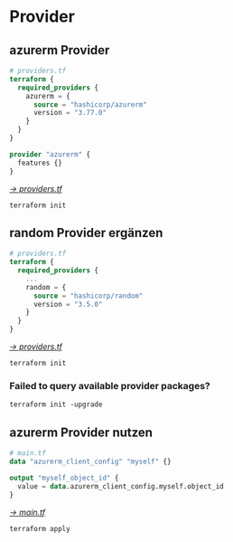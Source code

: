 # Provider

## azurerm Provider

```terraform
# providers.tf
terraform {
  required_providers {
    azurerm = {
      source = "hashicorp/azurerm"
      version = "3.77.0"
    }
  }
}

provider "azurerm" {
  features {}
}
```
_[-> providers.tf](providers-1.tf)_

```shell
terraform init
```

## random Provider ergänzen

```terraform
# providers.tf
terraform {
  required_providers {
    ...
    random = {
      source = "hashicorp/random"
      version = "3.5.0"
    }
  }
}
```
_[-> providers.tf](providers-2.tf)_

```shell
terraform init
```

### Failed to query available provider packages?
```shell
terraform init -upgrade
```

## azurerm Provider nutzen
```terraform
# main.tf
data "azurerm_client_config" "myself" {}

output "myself_object_id" {
  value = data.azurerm_client_config.myself.object_id
}
```
_[-> main.tf](main.tf)_

```shell
terraform apply
```